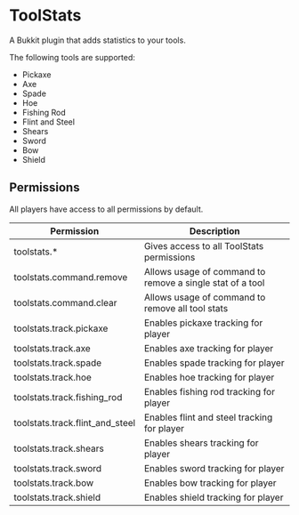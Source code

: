 # ToolStats

A Bukkit plugin that adds statistics to your tools.

The following tools are supported:
 * Pickaxe
 * Axe
 * Spade
 * Hoe
 * Fishing Rod
 * Flint and Steel
 * Shears
 * Sword
 * Bow
 * Shield

## Permissions
All players have access to all permissions by default.

Permission | Description
--- | ---
toolstats.* | Gives access to all ToolStats permissions
toolstats.command.remove | Allows usage of command to remove a single stat of a tool
toolstats.command.clear | Allows usage of command to remove all tool stats
toolstats.track.pickaxe | Enables pickaxe tracking for player
toolstats.track.axe | Enables axe tracking for player
toolstats.track.spade | Enables spade tracking for player
toolstats.track.hoe | Enables hoe tracking for player
toolstats.track.fishing_rod | Enables fishing rod tracking for player
toolstats.track.flint_and_steel | Enables flint and steel tracking for player
toolstats.track.shears | Enables shears tracking for player
toolstats.track.sword | Enables sword tracking for player
toolstats.track.bow | Enables bow tracking for player
toolstats.track.shield | Enables shield tracking for player
